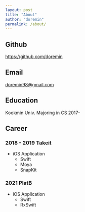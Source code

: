 ```yaml
---
layout: post
title: "About"
author: "doremin"
permalink: /about/
---
```


## Github
<https://github.com/doremin>

## Email
<doremin98@gmail.com>

## Education
Kookmin Univ. Majoring in CS 2017-

## Career
### 2018 - 2019 Takeit
* iOS Application
    * Swift
    * Moya
    * SnapKit
### 2021 PlatB
* iOS Application
    * Swift
    * RxSwift
